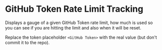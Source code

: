 # GitHub Token Rate Limit Tracking

Displays a gauge of a given GitHub Token rate limit, how much is used so you can see if you are hitting the limit and also when it will be reset.

Replace the token placeholder `<GitHub Token>` with the real value (but don't commit it to the repo).
